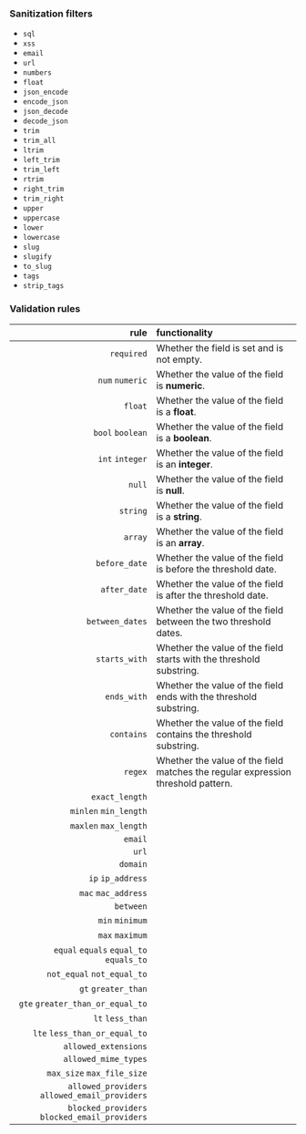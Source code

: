 ### Sanitization filters
* `sql`
* `xss`
* `email`
* `url`
* `numbers`
* `float`
* `json_encode`
* `encode_json`
* `json_decode`
* `decode_json`
* `trim`
* `trim_all`
* `ltrim`
* `left_trim`
* `trim_left`
* `rtrim`
* `right_trim`
* `trim_right`
* `upper`
* `uppercase`
* `lower`
* `lowercase`
* `slug`
* `slugify`
* `to_slug`
* `tags`
* `strip_tags`

### Validation rules
| rule | functionality | 
|---:|:---|
| `required` | Whether the field is set and is not empty.| 
| `num` `numeric` | Whether the value of the field is **numeric**. | 
| `float` | Whether the value of the field is a **float**. | 
| `bool` `boolean` | Whether the value of the field is a **boolean**. | 
| `int` `integer` | Whether the value of the field is an **integer**. | 
| `null` | Whether the value of the field is **null**. | 
| `string` | Whether the value of the field is a **string**. | 
| `array` | Whether the value of the field is an **array**. | 
| `before_date` | Whether the value of the field is before the threshold date. | 
| `after_date` | Whether the value of the field is after the threshold date. | 
| `between_dates` | Whether the value of the field between the two threshold dates. | 
| `starts_with` | Whether the value of the field starts with the threshold substring. | 
| `ends_with` | Whether the value of the field ends with the threshold substring. | 
| `contains` | Whether the value of the field contains the threshold substring. | 
| `regex` | Whether the value of the field matches the regular expression threshold pattern.  | 
| `exact_length` |  | 
| `minlen` `min_length` |  | 
| `maxlen` `max_length` |  | 
| `email` |  | 
| `url` |  | 
| `domain` |  | 
| `ip` `ip_address` |  | 
| `mac` `mac_address` |  | 
| `between` |  | 
| `min` `minimum` |  | 
| `max` `maximum` |  | 
| `equal` `equals` `equal_to` `equals_to` |  | 
| `not_equal` `not_equal_to` |  |  
| `gt` `greater_than` |  | 
| `gte` `greater_than_or_equal_to` |  | 
| `lt` `less_than` |  | 
| `lte` `less_than_or_equal_to` |  | 
| `allowed_extensions` |  | 
| `allowed_mime_types` |  | 
| `max_size` `max_file_size` |  | 
| `allowed_providers` `allowed_email_providers` |  | 
| `blocked_providers` `blocked_email_providers` |  |  